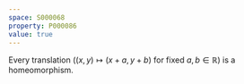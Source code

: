 ```yaml
---
space: S000068
property: P000086
value: true
---
```


Every translation ($(x,y)\mapsto (x+a,y+b)$ for fixed $a,b\in\mathbb R$) is a homeomorphism.
